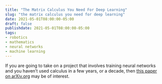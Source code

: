 ```yaml
---
title: "The Matrix Calculus You Need For Deep Learning"
slug: "the matrix calculus you need for deep learning"
date: 2021-05-01T08:00:00-05:00
draft: false
publishdate: 2021-05-01T08:00:00-05:00
tags:
- robotics
- mathematics
- neural networks
- machine learning
---
```


If you are going to take on a project that involves training neural networks and you haven’t used calculus in a few years, or a decade, then [this paper on arXiv.org][1] may be of interest. <!--more-->

[1]: https://arxiv.org/abs/1802.01528
